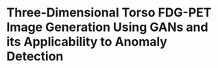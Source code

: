 # Three-Dimensional Torso FDG-PET Image Generation Using GANs and its Applicability to Anomaly Detection
